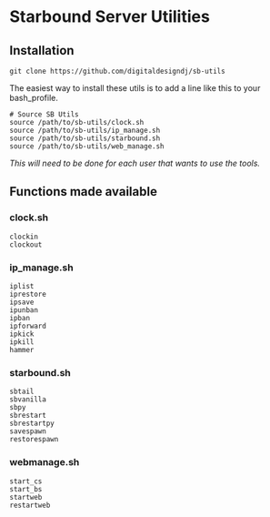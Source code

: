 # Starbound Server Utilities

## Installation

	git clone https://github.com/digitaldesigndj/sb-utils

The easiest way to install these utils is to add a line like this to your bash_profile.


	# Source SB Utils
	source /path/to/sb-utils/clock.sh
	source /path/to/sb-utils/ip_manage.sh
	source /path/to/sb-utils/starbound.sh
	source /path/to/sb-utils/web_manage.sh

_This will need to be done for each user that wants to use the tools._

## Functions made available

### clock.sh

	clockin
	clockout

### ip_manage.sh

	iplist
	iprestore
	ipsave
	ipunban
	ipban
	ipforward
	ipkick
	ipkill
	hammer

### starbound.sh

	sbtail
	sbvanilla
	sbpy
	sbrestart
	sbrestartpy
	savespawn
	restorespawn 

### webmanage.sh

	start_cs
	start_bs
	startweb
	restartweb
